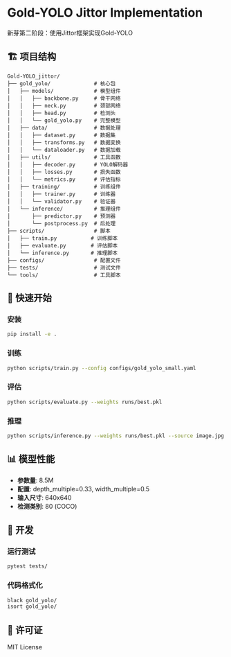 # Gold-YOLO Jittor Implementation

新芽第二阶段：使用Jittor框架实现Gold-YOLO

## 🏗️ 项目结构

```
Gold-YOLO_jittor/
├── gold_yolo/              # 核心包
│   ├── models/             # 模型组件
│   │   ├── backbone.py     # 骨干网络
│   │   ├── neck.py         # 颈部网络
│   │   ├── head.py         # 检测头
│   │   └── gold_yolo.py    # 完整模型
│   ├── data/               # 数据处理
│   │   ├── dataset.py      # 数据集
│   │   ├── transforms.py   # 数据变换
│   │   └── dataloader.py   # 数据加载
│   ├── utils/              # 工具函数
│   │   ├── decoder.py      # YOLO解码器
│   │   ├── losses.py       # 损失函数
│   │   └── metrics.py      # 评估指标
│   ├── training/           # 训练组件
│   │   ├── trainer.py      # 训练器
│   │   └── validator.py    # 验证器
│   └── inference/          # 推理组件
│       ├── predictor.py    # 预测器
│       └── postprocess.py  # 后处理
├── scripts/                # 脚本
│   ├── train.py           # 训练脚本
│   ├── evaluate.py        # 评估脚本
│   └── inference.py       # 推理脚本
├── configs/                # 配置文件
├── tests/                  # 测试文件
└── tools/                  # 工具脚本
```

## 🚀 快速开始

### 安装

```bash
pip install -e .
```

### 训练

```bash
python scripts/train.py --config configs/gold_yolo_small.yaml
```

### 评估

```bash
python scripts/evaluate.py --weights runs/best.pkl
```

### 推理

```bash
python scripts/inference.py --weights runs/best.pkl --source image.jpg
```

## 📊 模型性能

- **参数量**: 8.5M
- **配置**: depth_multiple=0.33, width_multiple=0.5
- **输入尺寸**: 640x640
- **检测类别**: 80 (COCO)

## 🔧 开发

### 运行测试

```bash
pytest tests/
```

### 代码格式化

```bash
black gold_yolo/
isort gold_yolo/
```

## 📝 许可证

MIT License

